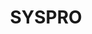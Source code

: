 ---
title: "SYSPRO"
seoTitle: "SYSPRO"
seoDescription: "Omnico had a common challenge: how to integrate SYSPRO into multiple sales channels. Our solution? A Magento B2B and B2C e-commerce website integrated with Stock2Shop. We worked closely with Omnico to create the perfect solution to suit their needs. Read more!"
lead: "Omnico is a major importer of lifestyle, cycle and electronic brands, including GoPro, Canondale, Giro, Stages, Ryder and Red-e."
summary: "SYSPRO is an independent ERP provider, taking a simplified approach to ensuring success for manufacturers and distributors."
image: "/images/syspro.png"
imageAlt: "SYSPRO"
imageTitle: "SYSPRO"
imageWidth: "131"
category: "ecommerce"
aliases: "/isync/isync/"
weight: 14
---